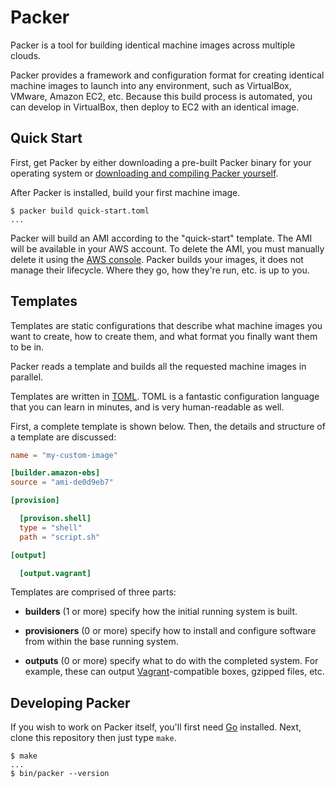 # Packer

Packer is a tool for building identical machine images across multiple clouds.

Packer provides a framework and configuration format for creating identical
machine images to launch into any environment, such as VirtualBox, VMware,
Amazon EC2, etc. Because this build process is automated, you can develop in
VirtualBox, then deploy to EC2 with an identical image.

## Quick Start

First, get Packer by either downloading a pre-built Packer binary for
your operating system or [downloading and compiling Packer yourself](#developing-packer).

After Packer is installed, build your first machine image.

```
$ packer build quick-start.toml
...
```

Packer will build an AMI according to the "quick-start" template. The AMI
will be available in your AWS account. To delete the AMI, you must manually
delete it using the [AWS console](https://console.aws.amazon.com/). Packer
builds your images, it does not manage their lifecycle. Where they go, how
they're run, etc. is up to you.

## Templates

Templates are static configurations that describe what machine images
you want to create, how to create them, and what format you finally want
them to be in.

Packer reads a template and builds all the requested machine images
in parallel.

Templates are written in [TOML](https://github.com/mojombo/toml). TOML is
a fantastic configuration language that you can learn in minutes, and is
very human-readable as well.

First, a complete template is shown below. Then, the details and
structure of a template are discussed:

```toml
name = "my-custom-image"

[builder.amazon-ebs]
source = "ami-de0d9eb7"

[provision]

  [provison.shell]
  type = "shell"
  path = "script.sh"

[output]

  [output.vagrant]
```

Templates are comprised of three parts:

* **builders** (1 or more) specify how the initial running system is
  built.

* **provisioners** (0 or more) specify how to install and configure
  software from within the base running system.

* **outputs** (0 or more) specify what to do with the completed system.
  For example, these can output [Vagrant](http://www.vagrantup.com)-compatible
  boxes, gzipped files, etc.

## Developing Packer

If you wish to work on Packer itself, you'll first need [Go](http://golang.org)
installed. Next, clone this repository then just type `make`.

```
$ make
...
$ bin/packer --version
```
